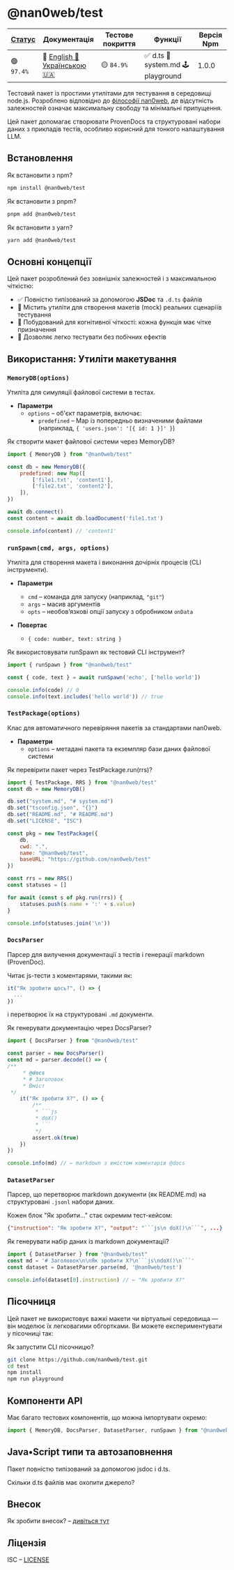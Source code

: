 # @nan0web/test

|[Статус](https://github.com/nan0web/monorepo/blob/main/system.md#написання-сценаріїв)|Документація|Тестове покриття|Функції|Версія Npm|
|---|---|---|---|---|
 |🟢 `97.4%` |🧪 [English 🏴󠁧󠁢󠁥󠁮󠁧󠁿](https://github.com/nan0web/test/blob/main/README.md)<br />[Українською 🇺🇦](https://github.com/nan0web/test/blob/main/docs/uk/README.md) |🟡 `84.9%` |✅ d.ts 📜 system.md 🕹️ playground |1.0.0 |

Тестовий пакет із простими утилітами для тестування в середовищі node.js.
Розроблено відповідно до [філософії nan0web](https://github.com/nan0web/monorepo/blob/main/system.md#%D0%BD%D0%B0%D0%BF%D0%B8%D1%81%D0%B0%D0%BD%D0%BD%D1%8F-%D1%81%D1%86%D0%B5%D0%BD%D0%B0%D1%80%D1%96%D1%97%D0%B2),
де відсутність залежностей означає максимальну свободу та мінімальні припущення.

Цей пакет допомагає створювати ProvenDocs та структуровані набори даних з прикладів тестів,
особливо корисний для тонкого налаштування LLM.

## Встановлення

Як встановити з npm?
```bash
npm install @nan0web/test
```

Як встановити з pnpm?
```bash
pnpm add @nan0web/test
```

Як встановити з yarn?
```bash
yarn add @nan0web/test
```

## Основні концепції

Цей пакет розроблений без зовнішніх залежностей і з максимальною чіткістю:
- ✅ Повністю типізований за допомогою **JSDoc** та `.d.ts` файлів
- 🔁 Містить утиліти для створення макетів (mock) реальних сценаріїв тестування
- 🧠 Побудований для когнітивної чіткості: кожна функція має чітке призначення
- 🌱 Дозволяє легко тестувати без побічних ефектів

## Використання: Утиліти макетування

### `MemoryDB(options)`
Утиліта для симуляції файлової системи в тестах.

* **Параметри**
  * `options` – об'єкт параметрів, включає:
    - `predefined` – Map із попередньо визначеними файлами (наприклад, `{ 'users.json': '[{ id: 1 }]' }`)

Як створити макет файлової системи через MemoryDB?
```js
import { MemoryDB } from "@nan0web/test"

const db = new MemoryDB({
	predefined: new Map([
		['file1.txt', 'content1'],
		['file2.txt', 'content2'],
	]),
})

await db.connect()
const content = await db.loadDocument('file1.txt')

console.info(content) // 'content1'
```

### `runSpawn(cmd, args, options)`
Утиліта для створення макета і виконання дочірніх процесів (CLI інструменти).

* **Параметри**
  * `cmd` – команда для запуску (наприклад, `"git"`)
  * `args` – масив аргументів
  * `opts` – необов’язкові опції запуску з обробником `onData`

* **Повертає**
  * `{ code: number, text: string }`

Як використовувати runSpawn як тестовий CLI інструмент?
```js
import { runSpawn } from "@nan0web/test"

const { code, text } = await runSpawn('echo', ['hello world'])

console.info(code) // 0
console.info(text.includes('hello world')) // true

```

### `TestPackage(options)`
Клас для автоматичного перевіряння пакетів за стандартами nan0web.

* **Параметри**
  * `options` – метадані пакета та екземпляр бази даних файлової системи

Як перевірити пакет через TestPackage.run(rrs)?
```js
import { TestPackage, RRS } from "@nan0web/test"
const db = new MemoryDB()

db.set("system.md", "# system.md")
db.set("tsconfig.json", "{}")
db.set("README.md", "# README.md")
db.set("LICENSE", "ISC")

const pkg = new TestPackage({
	db,
	cwd: ".",
	name: "@nan0web/test",
	baseURL: "https://github.com/nan0web/test"
})

const rrs = new RRS()
const statuses = []

for await (const s of pkg.run(rrs)) {
	statuses.push(s.name + ':' + s.value)
}

console.info(statuses.join('\n'))
```

### `DocsParser`
Парсер для вилучення документації з тестів і генерації markdown (ProvenDoc).

Читає js-тести з коментарями, такими як:
```js
it("Як зробити щось?", () => {
  ...
})
```
і перетворює їх на структуровані `.md` документи.

Як генерувати документацію через DocsParser?
```js
import { DocsParser } from "@nan0web/test"

const parser = new DocsParser()
const md = parser.decode(() => {
/**
	 * @docs
	 * # Заголовок
	 * Вміст
 */
	it("Як зробити X?", () => {
		/**
		 * ```js
		 * doX()
		 * ```
		 */
		assert.ok(true)
	})
})

console.info(md) // ← markdown з вмістом коментарів @docs
```

### `DatasetParser`
Парсер, що перетворює markdown документи (як README.md) на структуровані `.jsonl` набори даних.

Кожен блок "Як зробити..." стає окремим тест-кейсом:
```json
{"instruction": "Як зробити X?", "output": "```js\n doX()\n```", ...}
```

Як генерувати набір даних із markdown документації?
```js
import { DatasetParser } from "@nan0web/test"
const md = '# Заголовок\n\nЯк зробити X?\n```js\ndoX()\n```'
const dataset = DatasetParser.parse(md, '@nan0web/test')

console.info(dataset[0].instruction) // ← "Як зробити X?"
```

## Пісочниця

Цей пакет не використовує важкі макети чи віртуальні середовища — він моделює їх легковагими обгортками.
Ви можете експериментувати у пісочниці так:

Як запустити CLI пісочницю?
```bash
git clone https://github.com/nan0web/test.git
cd test
npm install
npm run playground
```

## Компоненти API

Має багато тестових компонентів, що можна імпортувати окремо:
```js
import { MemoryDB, DocsParser, DatasetParser, runSpawn } from "@nan0web/test"

```

## Java•Script типи та автозаповнення
Пакет повністю типізований за допомогою jsdoc і d.ts.

Скільки d.ts файлів має охопити джерело?

## Внесок

Як зробити внесок? – [дивіться тут](https://github.com/nan0web/test/blob/main/CONTRIBUTING.md)

## Ліцензія

ISC – [LICENSE](https://github.com/nan0web/test/blob/main/LICENSE)
